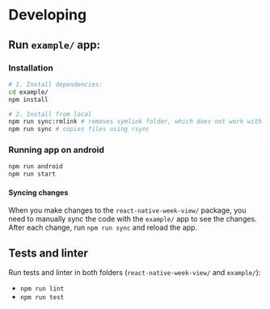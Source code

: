 # Developing


## Run `example/` app:


### Installation

```sh
# 1. Install dependencies:
cd example/
npm install

# 2. Install from local
npm run sync:rmlink # removes symlink folder, which does not work with the react-native metro-bundler
npm run sync # copies files using rsync
```

### Running app on android
```sh
npm run android
npm run start
```


#### Syncing changes

When you make changes to the `react-native-week-view/` package, you need to manually sync the code with the `example/` app to see the changes.
After each change, run `npm run sync` and reload the app.



## Tests and linter

Run tests and linter in both folders (`react-native-week-view/` and `example/`):

* `npm run lint`
* `npm run test`
